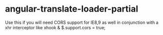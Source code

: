 angular-translate-loader-partial
======================================

Use this if you will need CORS support for IE8,9 as well in conjunction with a xhr interceptor like xhook & $.support.cors = true; 
